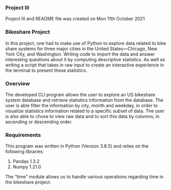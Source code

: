 
### Project III
Project III and README file was created on Mon 11th October 2021

### Bikeshare Project 

In this project, one had to make use of Python to explore data related to bike share systems for three major cities in the United States—Chicago, New York City, and Washington. Writing code to import the data and answer interesting questions about it by computing descriptive statistics. As well as writing a script that takes in raw input to create an interactive experience in the terminal to present these statistics.

### Overview 

The developed CLI program allows the user to explore an US bikeshare system database and retrieve statistics information from the database. The user is able filter the information by city, month and weekday, in order to visualize statistics information related to a specific subset of data. The user is also able to chose to view raw data and to sort this data by columns, in ascending or descending order.


### Requirements 
This program was written in Python (Version 3.8.5) and relies on the following libraries:
1. Pandas  1.3.2
2. Numpy 1.21.0

The “time” module allows us to handle various operations regarding time in the bikeshare project.



